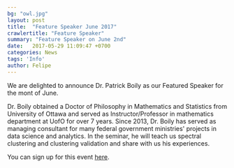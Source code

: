 ```yaml
---
bg: "owl.jpg"
layout: post
title:  "Feature Speaker June 2017"
crawlertitle: "Feature Speaker"
summary: "Feature Speaker on June 2nd"
date:   2017-05-29 11:09:47 +0700
categories: News
tags: 'Info'
author: Felipe
---
```


We are delighted to announce Dr. Patrick Boily as our Featured Speaker for the mont of June.

Dr. Boily obtained a Doctor of Philosophy in Mathematics and Statistics from University of Ottawa and served as Instructor/Professor in mathematics department at UofO for over 7 years. Since 2013, Dr. Boily has served as managing consultant for many federal government ministries' projects in data science and analytics. 
In the seminar, he will teach us spectral clustering and clustering validation and share with us his experiences.


You can sign up for this event [here](https://www.meetup.com/Toronto-Machine-Learning-Book-Club/events/240076924/).
